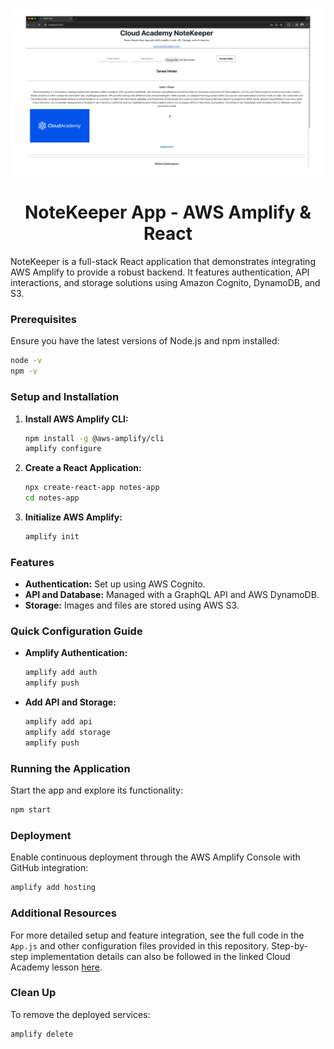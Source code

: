 ![Architecture Diagram](react-app.webp)

<h1 align="center">NoteKeeper App - AWS Amplify & React</h1>

NoteKeeper is a full-stack React application that demonstrates integrating AWS Amplify to provide a robust backend. It features authentication, API interactions, and storage solutions using Amazon Cognito, DynamoDB, and S3.

### Prerequisites
Ensure you have the latest versions of Node.js and npm installed:
```bash
node -v
npm -v
```

### Setup and Installation

1. **Install AWS Amplify CLI:**
   ```bash
   npm install -g @aws-amplify/cli
   amplify configure
   ```

2. **Create a React Application:**
   ```bash
   npx create-react-app notes-app
   cd notes-app
   ```

3. **Initialize AWS Amplify:**
   ```bash
   amplify init
   ```

### Features

- **Authentication:** Set up using AWS Cognito.
- **API and Database:** Managed with a GraphQL API and AWS DynamoDB.
- **Storage:** Images and files are stored using AWS S3.

### Quick Configuration Guide

- **Amplify Authentication:**
  ```bash
  amplify add auth
  amplify push
  ```
  

- **Add API and Storage:**
  ```bash
  amplify add api
  amplify add storage
  amplify push
  ```

### Running the Application

Start the app and explore its functionality:
```bash
npm start
```

### Deployment

Enable continuous deployment through the AWS Amplify Console with GitHub integration:
```bash
amplify add hosting
```

### Additional Resources

For more detailed setup and feature integration, see the full code in the `App.js` and other configuration files provided in this repository. Step-by-step implementation details can also be followed in the linked Cloud Academy lesson [here](https://cloudacademy.com/course/create-web-applications-using-aws-amplify-1/introduction-15042024201555/).

### Clean Up

To remove the deployed services:
```bash
amplify delete
```